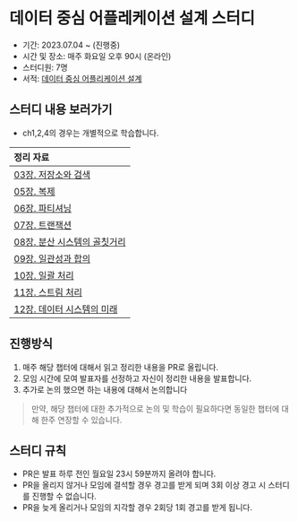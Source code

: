 # 데이터 중심 어플레케이션 설계 스터디

- 기간: 2023.07.04 ~ (진행중)
- 시간 및 장소: 매주 화요일 오후 90시 (온라인)
- 스터디원: 7명
- 서적: [데이터 중심 어플리케이션 설계](https://www.yes24.com/Product/Goods/59566585)

## 스터디 내용 보러가기

- ch1,2,4의 경우는 개별적으로 학습합니다.

| 정리 자료 |
|:-----|
|[03장. 저장소와 검색](https://github.com/Learning-Is-Vital-In-Development/23-11-DesigningDataIntensiveApplications/tree/main/ch03)|
|[05장. 복제](https://github.com/Learning-Is-Vital-In-Development/23-11-DesigningDataIntensiveApplications/tree/main/ch05)|
|[06장. 파티셔닝](https://github.com/Learning-Is-Vital-In-Development/23-11-DesigningDataIntensiveApplications/tree/main/ch06)|
|[07장. 트랜잭션](https://github.com/Learning-Is-Vital-In-Development/23-11-DesigningDataIntensiveApplications/tree/main/ch07)|
|[08장. 분산 시스템의 골칫거리](https://github.com/Learning-Is-Vital-In-Development/23-11-DesigningDataIntensiveApplications/tree/main/ch08)|
|[09장. 일관성과 합의](https://github.com/Learning-Is-Vital-In-Development/23-11-DesigningDataIntensiveApplications/tree/main/ch09)|
|[10장. 일괄 처리](https://github.com/Learning-Is-Vital-In-Development/23-11-DesigningDataIntensiveApplications/tree/main/ch10)|
|[11장. 스트림 처리](https://github.com/Learning-Is-Vital-In-Development/23-11-DesigningDataIntensiveApplications/tree/main/ch11)|
|[12장. 데이터 시스템의 미래](https://github.com/Learning-Is-Vital-In-Development/23-11-DesigningDataIntensiveApplications/tree/main/ch12)|

## 진행방식

1. 매주 해당 챕터에 대해서 읽고 정리한 내용을 PR로 올립니다.
2. 모임 시간에 모여 발표자를 선정하고 자신이 정리한 내용을 발표합니다.
3. 추가로 논의 했으면 하는 내용에 대해서 논의합니다 
> 만약, 해당 챕터에 대한 추가적으로 논의 및 학습이 필요하다면 동일한 챕터에 대해 한주 연장할 수 있습니다.

## 스터디 규칙

- PR은 발표 하루 전인 월요일 23시 59분까지 올려야 합니다.
- PR을 올리지 않거나 모임에 결석할 경우 경고를 받게 되며 3회 이상 경고 시 스터디를 진행할 수 없습니다.
- PR을 늦게 올리거나 모임의 지각할 경우 2회당 1회 경고를 받게 됩니다.
